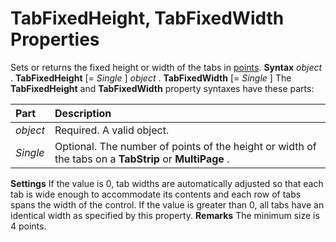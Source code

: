 
# TabFixedHeight, TabFixedWidth Properties



Sets or returns the fixed height or width of the tabs in [points](b8bdf64f-5920-1ae9-16d0-b26d09524a30.md).
 **Syntax**
 _object_ . **TabFixedHeight** [= _Single_ ]
 _object_ . **TabFixedWidth** [= _Single_ ]
The  **TabFixedHeight** and **TabFixedWidth** property syntaxes have these parts:


|**Part**|**Description**|
|:-----|:-----|
| _object_|Required. A valid object.|
| _Single_|Optional. The number of points of the height or width of the tabs on a  **TabStrip** or **MultiPage** .|
 **Settings**
If the value is 0, tab widths are automatically adjusted so that each tab is wide enough to accommodate its contents and each row of tabs spans the width of the control.
If the value is greater than 0, all tabs have an identical width as specified by this property.
 **Remarks**
The minimum size is 4 points.
